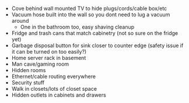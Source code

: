 - Cove behind wall mounted TV to hide plugs/cords/cable box/etc
- Vacuum hose built into the wall so you dont need to lug a vacuum around
	- One in the bathroom too, easy shaving cleanup
- Fridge and trash cans that match cabinetry (not so sure on the fridge yet)
- Garbage disposal button for sink closer to counter edge (safety issue if it can be turned on too easily?)
- Home server rack in basement
- Man cave/gaming room
- Hidden rooms
- Ethernet/cable routing everywhere
- Security stuff
- Walk in closets/lots of closet space
- Hidden outlets in cabinets and drawers